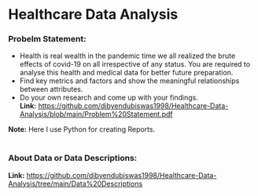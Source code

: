 # Healthcare Data Analysis

### Probelm Statement:
* Health is real wealth in the pandemic time we all realized the brute effects of covid-19 on all irrespective of any status. You are required to analyse this health and medical data for better future preparation. 
* Find key metrics and factors and show the meaningful relationships between attributes. 
* Do your own research and come up with your findings.<br>
**Link:** https://github.com/dibyendubiswas1998/Healthcare-Data-Analysis/blob/main/Problem%20Statement.pdf

**Note:** Here I use Python for creating Reports.<br><br>

### About Data or Data Descriptions:
**Link:** https://github.com/dibyendubiswas1998/Healthcare-Data-Analysis/tree/main/Data%20Descriptions <br>

